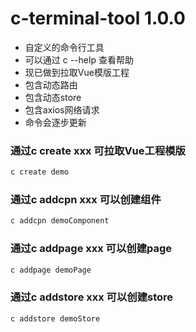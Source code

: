 # c-terminal-tool 1.0.0

- 自定义的命令行工具
- 可以通过 c --help 查看帮助
- 现已做到拉取Vue模版工程
- 包含动态路由
- 包含动态store
- 包含axios网络请求
- 命令会逐步更新

### 通过c create xxx 可拉取Vue工程模版
```javascript
c create demo
```

### 通过c addcpn xxx 可以创建组件
```javascript
c addcpn demoComponent
```

### 通过c addpage xxx 可以创建page
```javascript
c addpage demoPage
```

### 通过c addstore xxx 可以创建store
```javascript
c addstore demoStore
```